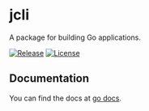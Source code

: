 # jcli

A package for building Go applications.

[![Release](https://img.shields.io/github/release/shipengqi/jcli.svg)](https://github.com/shipengqi/jcli/releases)
[![License](https://img.shields.io/github/license/shipengqi/jcli)](https://github.com/shipengqi/jcli/blob/main/LICENSE)

## Documentation

You can find the docs at [go docs](https://pkg.go.dev/github.com/shipengqi/jcli).
